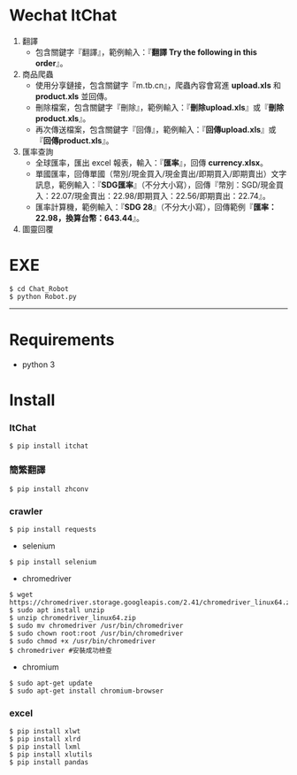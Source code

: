 # Wechat ItChat

1. 翻譯
    - 包含關鍵字『翻譯』，範例輸入：『**翻譯 Try the following in this order**』。
2. 商品爬蟲
    - 使用分享鏈接，包含關鍵字『m.tb.cn』，爬蟲內容會寫進 **upload.xls** 和 **product.xls** 並回傳。
    - 刪除檔案，包含關鍵字『刪除』，範例輸入：『**刪除upload.xls**』或『**刪除product.xls**』。
    - 再次傳送檔案，包含關鍵字『回傳』，範例輸入：『**回傳upload.xls**』或『**回傳product.xls**』。
3. 匯率查詢
    - 全球匯率，匯出 excel 報表，輸入：『**匯率**』，回傳 **currency.xlsx**。
    - 單國匯率，回傳單國（幣別/現金買入/現金賣出/即期買入/即期賣出）文字訊息，範例輸入：『**SDG匯率**』（不分大小寫），回傳『幣別：SGD/現金買入：22.07/現金賣出：22.98/即期買入：22.56/即期賣出：22.74』。
    - 匯率計算機，範例輸入：『**SDG 28**』（不分大小寫），回傳範例『**匯率：22.98，換算台幣：643.44**』。
4. 圖靈回覆

# EXE

```
$ cd Chat_Robot
$ python Robot.py
```

***

# Requirements
* python 3


# Install 
### ItChat
```
$ pip install itchat
```

### 簡繁翻譯

```
$ pip install zhconv
```

### crawler

```
$ pip install requests
```

- selenium

```
$ pip install selenium
```

- chromedriver

```
$ wget https://chromedriver.storage.googleapis.com/2.41/chromedriver_linux64.zip
$ sudo apt install unzip
$ unzip chromedriver_linux64.zip
$ sudo mv chromedriver /usr/bin/chromedriver
$ sudo chown root:root /usr/bin/chromedriver
$ sudo chmod +x /usr/bin/chromedriver
$ chromedriver #安裝成功檢查
```

- chromium

```
$ sudo apt-get update
$ sudo apt-get install chromium-browser
```



### excel

```
$ pip install xlwt
$ pip install xlrd
$ pip install lxml
$ pip install xlutils
$ pip install pandas
```

